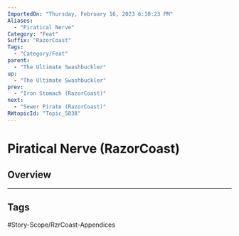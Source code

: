 ```yaml
---
ImportedOn: "Thursday, February 16, 2023 6:10:23 PM"
Aliases:
  - "Piratical Nerve"
Category: "Feat"
Suffix: "RazorCoast"
Tags:
  - "Category/Feat"
parent:
  - "The Ultimate Swashbuckler"
up:
  - "The Ultimate Swashbuckler"
prev:
  - "Iron Stomach (RazorCoast)"
next:
  - "Sewer Pirate (RazorCoast)"
RWtopicId: "Topic_5838"
---
```

# Piratical Nerve (RazorCoast)
## Overview

---
## Tags
#Story-Scope/RzrCoast-Appendices

